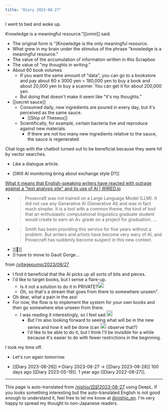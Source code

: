 ```yaml
---
title: "Diary 2023-08-27"
---
```



I went to bed and woke up.

Knowledge is a meaningful resource."[[omni]] said.
- The original form is "[Knowledge is the only meaningful resource.
- What grew in my brain under the stimulus of the phrase "knowledge is a meaningful resource."
- The value of the accumulation of information written in this Scrapbox
- The value of "my thoughts in writing."
- About 60 book volumes
    - If you want the same amount of "data", you can go to a bookstore and pay about 60 x 3000 yen = 180,000 yen to buy a book and about 20,000 yen to buy a scanner. You can get it for about 200,000 yen.
    - But doing that doesn't make it seem like "it's my thoughts."
- [[secret sauce]]
    - Consumed daily, new ingredients are poured in every day, but it's perceived as the same sauce.
        - [[Ship of Theseus]]
    - Scientifically, for example, certain bacteria live and reproduce against new materials.
        - If there are not too many new ingredients relative to the sauce, the sauce is regenerated


Chat logs with the chatbot turned out to be beneficial because they were hit by vector searches.
- Like a dialogue article.

- [[Will AI monitoring bring about exchange style D?]]

[What it means that English-speaking writers have reacted with outrage against a "text analysis site" and its use of AI | WIRED.jp](https://wired.jp/article/prosecraft-backlash-writers-ai/)
- > Prosecraft was not trained on a Large Language Model (LLM). It did not use any Generative AI (Generative AI) and was in fact much simpler. It is a tool with a common theme, the kind of tool that an enthusiastic computational linguistics graduate student would create to earn an A+ grade on a project for graduation. ...
- > Smith has been providing this service for five years without a problem. But writers and artists have become very wary of AI, and Prosecraft has suddenly become suspect in this new context.
- [[🤷]]
- [I have to move to Gault Gorge...

from [/villagepump/2023/08/27](https://scrapbox.io/villagepump/2023/08/27)
- I find it beneficial that the AI picks up all sorts of bits and pieces.
- I'd like to target books, but I sense a flare-up.
    - Is it not a solution to do it in PRIVATE?<img src='https://scrapbox.io/api/pages/villagepump/takker/icon' alt='/villagepump/takker.icon' height="19.5"/>
    - Oh, so that's a stream that goes from there to somewhere unseen".
- Oh dear, what a pain in the ass!
- For now, the flow is to implement the system for your own books and then go somewhere else unseen from there.
    - I was reading it interestingly, so I feel sad.<img src='https://scrapbox.io/api/pages/villagepump/inajob/icon' alt='/villagepump/inajob.icon' height="19.5"/>
        - But I'm also looking forward to seeing what will be in the new series and how it will be done (can <img src='https://scrapbox.io/api/pages/villagepump/inajob/icon' alt='/villagepump/inajob.icon' height="19.5"/> observe that?)
        - I'd like to be able to do it, but I think I'll be invisible for a while because it's easier to do with fewer restrictions in the beginning.

I took my time off.
- Let's run again tomorrow.

- [[Diary 2023-08-26]] ←Diary 2023-08-27 → [[Diary 2023-08-28]]
100 days ago [[Diary 2023-05-19]].
1 year ago [[Diary 2022-08-27]].
---
This page is auto-translated from [/nishio/日記2023-08-27](https://scrapbox.io/nishio/日記2023-08-27) using DeepL. If you looks something interesting but the auto-translated English is not good enough to understand it, feel free to let me know at [@nishio_en](https://twitter.com/nishio_en). I'm very happy to spread my thought to non-Japanese readers.